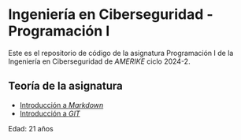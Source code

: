 # Ingeniería en Ciberseguridad - Programación I

Este es el repositorio de código de la asignatura Programación I de la Ingeniería en Ciberseguridad de _AMERIKE_ ciclo 2024-2.

## Teoría de la asignatura
- [Introducción a _Markdown_](/intro-markdown.md)
- [Introducción a _GIT_ ](intro-git.md)

Edad: 21 años
